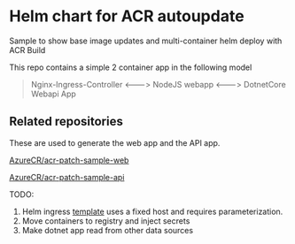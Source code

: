 # Helm chart for ACR autoupdate

Sample to show base image updates and multi-container helm deploy with ACR Build

This repo contains a simple 2 container app in the following model 


> Nginx-Ingress-Controller  <---> NodeJS webapp  <--->  DotnetCore Webapi App 


## Related repositories 

These are used to generate the web app and the API app. 

[AzureCR/acr-patch-sample-web](github.com/AzureCR/acr-patch-sample-web)

[AzureCR/acr-patch-sample-api](github.com/AzureCR/acr-patch-sample-api)

TODO:
1. Helm ingress [template](jenga/templates/webapp.yaml) uses a fixed host and requires parameterization. 
2. Move containers to registry and inject secrets
3. Make dotnet app read from other data sources


